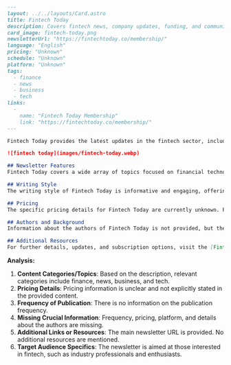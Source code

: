 ```markdown
---
layout: ../../layouts/Card.astro
title: Fintech Today
description: Covers fintech news, company updates, funding, and community highlights.
card_image: fintech-today.png
newsletterUrl: "https://fintechtoday.co/membership/"
language: "English"
pricing: "Unknown"
schedule: "Unknown"
platform: "Unknown"
tags:
  - finance
  - news
  - business
  - tech
links:
  -
    name: "Fintech Today Membership"
    link: "https://fintechtoday.co/membership/"
---

Fintech Today provides the latest updates in the fintech sector, including news on company developments, funding rounds, and highlights from the community. The newsletter is an essential read for anyone interested in financial technology and its impact on business and society.

![fintech today](images/fintech-today.webp)

## Newsletter Features
Fintech Today covers a wide array of topics focused on financial technology. It updates its audience on key company news and funding rounds, keeping its readers informed about major developments within the industry. The newsletter also highlights community activities and discussions, fostering a comprehensive understanding of the fintech ecosystem.

## Writing Style
The writing style of Fintech Today is informative and engaging, offering in-depth coverage and insights into the fast-paced world of fintech. It is designed to cater to professionals and enthusiasts who seek a deeper understanding of financial technology trends and news.

## Pricing
The specific pricing details for Fintech Today are currently unknown. Please visit their membership page for more information on subscription options.

## Authors and Background
Information about the authors of Fintech Today is not provided, but the newsletter is a part of a broader initiative to educate and inform the fintech community through various channels.

## Additional Resources
For further details, updates, and subscription options, visit the [Fintech Today Membership page](https://fintechtoday.co/membership/).
```

**Analysis:**

1. **Content Categories/Topics**: Based on the description, relevant categories include finance, news, business, and tech.
2. **Pricing Details**: Pricing information is unclear and not explicitly stated in the provided content.
3. **Frequency of Publication**: There is no information on the publication frequency.
4. **Missing Crucial Information**: Frequency, pricing, platform, and details about the authors are missing.
5. **Additional Links or Resources**: The main newsletter URL is provided. No additional resources are mentioned.
6. **Target Audience Specifics**: The newsletter is aimed at those interested in fintech, such as industry professionals and enthusiasts.